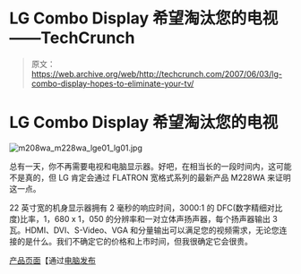 # LG Combo Display 希望淘汰您的电视——TechCrunch

> 原文：<https://web.archive.org/web/http://techcrunch.com/2007/06/03/lg-combo-display-hopes-to-eliminate-your-tv/>

# LG Combo Display 希望淘汰您的电视

![m208wa_m228wa_lge01_lg01.jpg](img/6c03c52f14c70d5b3ce5e1ab32114fac.png)

总有一天，你不再需要电视和电脑显示器。好吧，在相当长的一段时间内，这可能不是真的，但 LG 肯定会通过 FLATRON 宽格式系列的最新产品 M228WA 来证明这一点。

22 英寸宽的机身显示器拥有 2 毫秒的响应时间，3000:1 的 DFC(数字精细对比度)比率，1，680 x 1，050 的分辨率和一对立体声扬声器，每个扬声器输出 3 瓦。HDMI、DVI、S-Video、VGA 和分量输出可以满足您的视频需求，无论您连接的是什么。我们不确定它的价格和上市时间，但我很确定它会很贵。

[产品页面](https://web.archive.org/web/20210305101939/http://www.lge.com/products/model/detail/m228wa.jhtml)【通过[电脑发布](https://web.archive.org/web/20210305101939/http://www.pclaunches.com/monitors/lg_m228wa_22inch_lcd_monitor_with_hdmi.php)